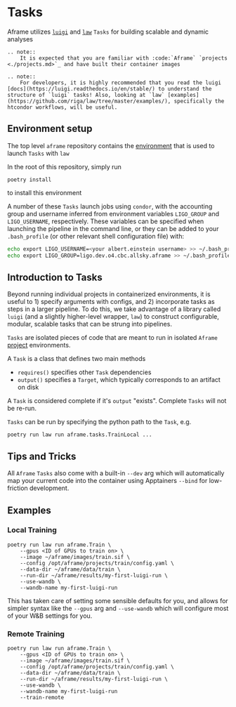 Tasks
=====
Aframe utilizes [`luigi`](https://github.com/spotify/luigi) and [`law`](https://github.com/riga/law) `Tasks` for building scalable and dynamic analyses

```{eval-rst}
.. note::
    It is expected that you are familiar with :code:`Aframe` `projects <./projects.md>`_ and have built their container images
```

```{eval-rst}
.. note:: 
    For developers, it is highly recommended that you read the luigi [docs](https://luigi.readthedocs.io/en/stable/) to understand the structure of `luigi` tasks! Also, looking at `law` [examples](https://github.com/riga/law/tree/master/examples/), specifically the htcondor workflows, will be useful.
```

## Environment setup
The top level `aframe` repository contains the [environment](../../pyproject.toml) that is used to launch `Tasks` with `law`

In the root of this repository, simply run 

```
poetry install
```

to install this environment


A number of these `Tasks` launch jobs using `condor`, with the accounting group and username inferred from environment variables `LIGO_GROUP` and `LIGO_USERNAME`, respectively. These variables can be specified when launching the pipeline in the command line, or they can be added to your `.bash_profile` (or other relevant shell configuration file) with:

```bash
echo export LIGO_USERNAME=<your albert.einstein username> >> ~/.bash_profile
echo export LIGO_GROUP=ligo.dev.o4.cbc.allsky.aframe >> ~/.bash_profile
```
  

## Introduction to Tasks
Beyond running individual projects in containerized environments, it is useful to 1) specify arguments with configs, and 2) incorporate tasks as steps in a larger pipeline. To do this, we take advantage of a library called `luigi` (and a slightly higher-level wrapper, `law`) to construct configurable, modular, scalable tasks that can be strung into pipelines. 


`Tasks` are isolated pieces of code that are meant to run in isolated `Aframe` [project](./projects.md) environments. 

A `Task` is a class that defines two main methods 

- `requires()` specifies other `Task` dependencies
- `output()` specifies a `Target`, which typically corresponds to an artifact on disk

A `Task` is considered complete if it's `output` "exists". Complete `Tasks` will not be re-run.

`Tasks` can be run by specifying the python path to the `Task`, e.g.

```
poetry run law run aframe.tasks.TrainLocal ...
```

## Tips and Tricks
All `Aframe` `Tasks` also come with a built-in `--dev` arg which will automatically map your current code into the container using Apptainers `--bind` for low-friction development.


## Examples

### Local Training

```
poetry run law run aframe.Train \
    --gpus <ID of GPUs to train on> \
    --image ~/aframe/images/train.sif \
    --config /opt/aframe/projects/train/config.yaml \
    --data-dir ~/aframe/data/train \
    --run-dir ~/aframe/results/my-first-luigi-run \
    --use-wandb \
    --wandb-name my-first-luigi-run
```

This has taken care of setting some sensible defaults for you, and allows for simpler syntax like the `--gpus` arg and `--use-wandb` which will configure most of your W&B settings for you.

### Remote Training

```
poetry run law run aframe.Train \
    --gpus <ID of GPUs to train on> \
    --image ~/aframe/images/train.sif \
    --config /opt/aframe/projects/train/config.yaml \
    --data-dir ~/aframe/data/train \
    --run-dir ~/aframe/results/my-first-luigi-run \
    --use-wandb \
    --wandb-name my-first-luigi-run
    --train-remote
```
